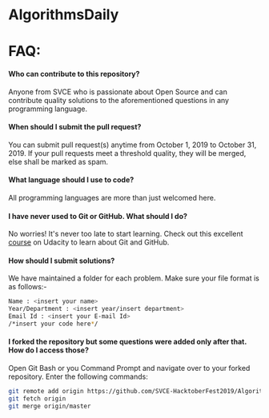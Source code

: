 # AlgorithmsDaily
FAQ:
======
#### Who can contribute to this repository?
  Anyone from SVCE who is passionate about Open Source and can contribute quality solutions to the aforementioned questions in any programming language.
  
   #### When should I submit the pull request?
  You can submit pull request(s) anytime from October 1, 2019 to October 31, 2019. If your pull requests meet a threshold quality, they will be merged, else shall be marked as spam.
  
  #### What language should I use to code?
  All programming languages are more than just welcomed here.
  
  #### I have never used to Git or GitHub. What should I do?
  No worries! It's never too late to start learning. Check out this excellent [course](https://www.udacity.com/course/version-control-with-git--ud123) on Udacity to learn about Git and GitHub.
  
  #### How should I submit solutions?
  We have maintained a folder for each problem. Make sure your file format is as follows:-
 ```bash
 Name : <insert your name>
 Year/Department : <insert year/insert department>
 Email Id : <insert your E-mail Id>
 /*insert your code here*/
 ```
 #### I forked the repository but some questions were added only after that. How do I access those?
  Open Git Bash or you Command Prompt and navigate over to your forked repository. Enter the following commands:
  ```bash
  git remote add origin https://github.com/SVCE-HacktoberFest2019/AlgorithmsDaily.git
  git fetch origin
  git merge origin/master
  ```
  

